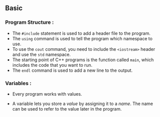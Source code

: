 ## Basic

### Program Structure :

- The ```#include``` statement is used to add a header file to the program.
- The ```using``` command is used to tell the program which namespace to use.
- To use the ```cout``` command, you need to include the ```<iostream>``` header and use the ```std``` namespace.
- The starting point of C++ programs is the function called ```main```, which includes the code that you want to run.
- The ```endl``` command is used to add a new line to the output.

### Variables :

- Every program works with values.

- A variable lets you store a *value* by assigning it to a *name*. The name can be used to refer to the value later in the program. 